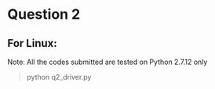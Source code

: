 # Question 2

## For Linux:
Note: All the codes submitted are tested on Python 2.7.12 only
>python q2_driver.py
